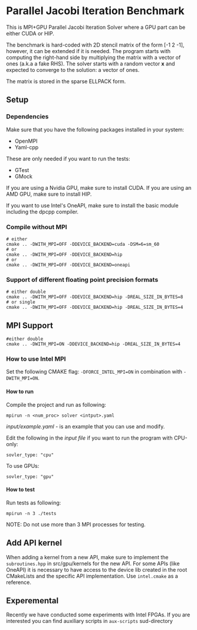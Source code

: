 <!--
    SPDX-FileCopyrightText: 2019-2024 SeisSol Group

    SPDX-License-Identifier: BSD-3-Clause
-->

# Parallel Jacobi Iteration Benchmark

This is MPI+GPU Parallel Jacobi Iteration Solver where a GPU part can be either CUDA or HIP.

The benchmark is hard-coded with 2D stencil matrix of the form [-1 2 -1], 
however, it can be extended if it is needed.  The program starts with computing 
the right-hand side by multiplying the matrix with a vector of ones (a.k.a a fake RHS).
The solver starts with a random vector **x** and expected to converge to the solution: 
a vector of ones.

The matrix is stored in the sparse ELLPACK form.

## Setup

### Dependencies
Make sure that you have the following packages installed in your system:

- OpenMPI
- Yaml-cpp

These are only needed if you want to run the tests:

- GTest
- GMock


If you are using a Nvidia GPU, make sure to install CUDA.
If you are using an AMD GPU, make sure to install HIP.

If you want to use Intel's OneAPI, make sure to install the basic module including the dpcpp compiler.

### Compile without MPI
``` 
# either
cmake .. -DWITH_MPI=OFF -DDEVICE_BACKEND=cuda -DSM=6=sm_60
# or
cmake .. -DWITH_MPI=OFF -DDEVICE_BACKEND=hip
# or
cmake .. -DWITH_MPI=OFF -DDEVICE_BACKEND=oneapi
```

### Support of different floating point precision formats
```
# either double 
cmake .. -DWITH_MPI=OFF -DDEVICE_BACKEND=hip -DREAL_SIZE_IN_BYTES=8
# or single
cmake .. -DWITH_MPI=OFF -DDEVICE_BACKEND=hip -DREAL_SIZE_IN_BYTES=4
```

## MPI Support
```
#either double 
cmake .. -DWITH_MPI=ON -DDEVICE_BACKEND=hip -DREAL_SIZE_IN_BYTES=4
```

### How to use Intel MPI
Set the following CMAKE flag: `-DFORCE_INTEL_MPI=ON` in combination with `-DWITH_MPI=ON`.

#### How to run
Compile the project and run as following:
```console
mpirun -n <num_proc> solver <intput>.yaml
```
*input/example.yaml* - is an example that you can use and modify.

Edit the following in the *input file* if you want to run the program with CPU-only: 
```console
sovler_type: "cpu"
```

To use GPUs:
```console
sovler_type: "gpu"
```

#### How to test
Run tests as following:
```console
mpirun -n 3 ./tests
``` 
NOTE: Do not use more than 3 MPI processes for testing.

## Add API kernel
When adding a kernel from a new API, make sure to implement the `subroutines.hpp` in src/gpu/kernels 
for the new API. For some APIs (like OneAPI) it is necessary to have access to the device lib created 
in the root CMakeLists and the specific API implementation. Use `intel.cmake` as a reference.

## Experemental
Recently we have conducted some experiments with Intel FPGAs. If you are interested you can find auxiliary
scripts in `aux-scripts` sud-directory 
